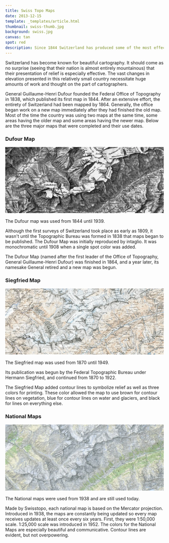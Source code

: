 ```yaml
---
title: Swiss Topo Maps
date: 2013-12-15
template: _templates/article.html
thumbnail: swiss-thumb.jpg
background: swiss.jpg
canvas: tan
spot: red
description: Since 1844 Switzerland has produced some of the most effective and beautiful topographic maps in the world.
---
```


Switzerland has become known for beautiful cartography. It should come as no surprise (seeing that their nation is almost entirely mountainous) that their presentation of relief is especially effective. The vast changes in elevation presented in this relatively small country necessitate huge amounts of work and thought on the part of cartographers.

General Guillaume-Henri Dufour founded the Federal Office of Topography in 1838, which published its first map in 1844. After an extensive effort, the entirety of Switzerland had been mapped by 1864. Generally, the office began work on a new map immediately after they had finished the old map. Most of the time the country was using two maps at the same time, some areas having the older map and some areas having the newer map. Below are the three major maps that were completed and their use dates.

### Dufour Map
![Image of Dufour Map](dufour.webp)
<p class="caption">
  The Dufour map was used from 1844 until 1939.
</p>

Although the first surveys of Switzerland took place as early as 1809, it wasn't until the Topographic Bureau was formed in 1838 that maps began to be published. The Dufour Map was initially reproduced by intaglio. It was monochromatic until 1908 when a single spot color was added.

The Dufour Map (named after the first leader of the Office of Topography, General Guillaume-Henri Dufour) was finished in 1864, and a year later, its namesake General retired and a new map was begun.

### Siegfried Map
![Image of Siegfried Map](siegfried.webp)
<p class="caption">
  The Siegfried map was used from 1870 until 1949.
</p>

Its publication was begun by the Federal Topographic Bureau under Hermann Siegfried, and continued from 1870 to 1922.

The Siegfried Map added contour lines to symbolize relief as well as three colors for printing. These color allowed the map to use brown for contour lines on vegetation, blue for contour lines on water and glaciers, and black for lines on everything else.

### National Maps
![Image of National Map](national-map.webp)
<p class="caption">
  The National maps were used from 1938 and are still used today.
</p>

Made by Swisstopo, each national map is based on the Mercator projection. Introduced in 1938, the maps are constantly being updated so every map receives updates at least once every six years. First, they were 1:50,000 scale. 1:25,000 scale was introduced in 1952. The colors for the National Maps are especially beautiful and communicative. Contour lines are evident, but not overpowering.

